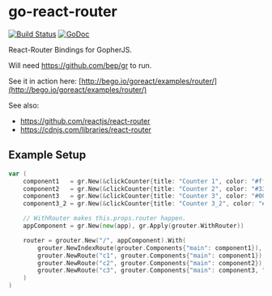 # go-react-router

[![Build Status](https://travis-ci.org/bep/grouter.svg)](https://travis-ci.org/bep/grouter)
[![GoDoc](https://godoc.org/github.com/bep/grouter?status.svg)](https://godoc.org/github.com/bep/grouter)


React-Router Bindings for GopherJS.

Will need https://github.com/bep/gr to run.

See it in action here: [http://bego.io/goreact/examples/router/](http://bego.io/goreact/examples/router/)

See also:

* https://github.com/reactjs/react-router
* https://cdnjs.com/libraries/react-router

## Example Setup

```go
var (
	component1   = gr.New(&clickCounter{title: "Counter 1", color: "#ff0066"})
	component2   = gr.New(&clickCounter{title: "Counter 2", color: "#339966"})
	component3   = gr.New(&clickCounter{title: "Counter 3", color: "#0099cc"})
	component3_2 = gr.New(&clickCounter{title: "Counter 3_2", color: "#ffcc66"})

	// WithRouter makes this.props.router happen.
	appComponent = gr.New(new(app), gr.Apply(grouter.WithRouter))

	router = grouter.New("/", appComponent).With(
		grouter.NewIndexRoute(grouter.Components{"main": component1}),
		grouter.NewRoute("c1", grouter.Components{"main": component1}),
		grouter.NewRoute("c2", grouter.Components{"main": component2}),
		grouter.NewRoute("c3", grouter.Components{"main": component3, "sub": component3_2}),
	)
)
```
